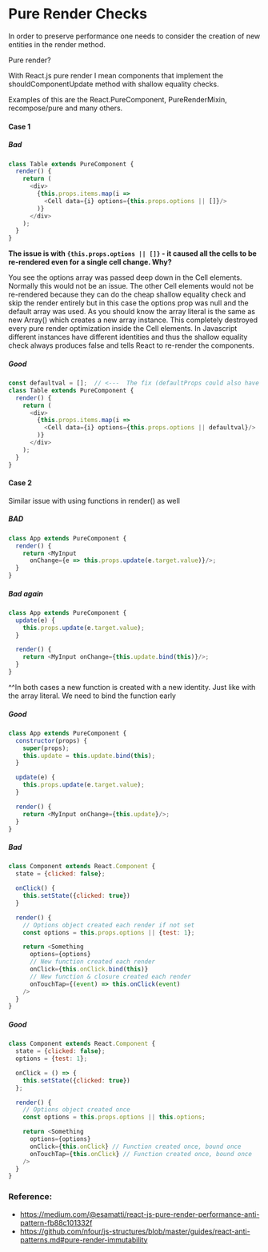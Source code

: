 # Pure Render Checks

In order to preserve performance one needs to consider the creation of new entities in the render method.

Pure render?

With React.js pure render I mean components that implement the shouldComponentUpdate method with shallow equality checks.

Examples of this are the React.PureComponent, PureRenderMixin, recompose/pure and many others.

#### Case 1

##### Bad
```javascript
class Table extends PureComponent {
  render() {
    return (
      <div>
        {this.props.items.map(i =>
          <Cell data={i} options={this.props.options || []}/>
        )}
      </div>
    );
  }
}
```

**The issue is with ``{this.props.options || []}`` - it caused all the cells to be re-rendered even for a single cell change. Why?**

You see the options array was passed deep down in the Cell elements. Normally this would not be an issue.
The other Cell elements would not be re-rendered because they can do the cheap shallow equality check and
skip the render entirely but in this case the options prop was null and the default array was used.
As you should know the array literal is the same as new Array() which creates a new array instance.
This completely destroyed every pure render optimization inside the Cell elements.
In Javascript different instances have different identities and thus the shallow equality check always
produces false and tells React to re-render the components.

##### Good
```javascript
const defaultval = [];  // <---  The fix (defaultProps could also have been used).
class Table extends PureComponent {
  render() {
    return (
      <div>
        {this.props.items.map(i =>
          <Cell data={i} options={this.props.options || defaultval}/>
        )}
      </div>
    );
  }
}
```
#### Case 2
Similar issue with using functions in render() as well

##### BAD
```javascript
class App extends PureComponent {
  render() {
    return <MyInput
      onChange={e => this.props.update(e.target.value)}/>;
  }
}
```
##### Bad again
```javascript
class App extends PureComponent {
  update(e) {
    this.props.update(e.target.value);
  }

  render() {
    return <MyInput onChange={this.update.bind(this)}/>;
  }
}
```
^^In both cases a new function is created with a new identity. Just like with the array literal.
We need to bind the function early

##### Good
```javascript
class App extends PureComponent {
  constructor(props) {
    super(props);
    this.update = this.update.bind(this);
  }

  update(e) {
    this.props.update(e.target.value);
  }

  render() {
    return <MyInput onChange={this.update}/>;
  }
}
```
##### Bad
```javascript
class Component extends React.Component {
  state = {clicked: false};

  onClick() {
    this.setState({clicked: true})
  }

  render() {
    // Options object created each render if not set
    const options = this.props.options || {test: 1};

    return <Something
      options={options}
      // New function created each render
      onClick={this.onClick.bind(this)}
      // New function & closure created each render
      onTouchTap={(event) => this.onClick(event)
    />
  }
}
```
##### Good
```javascript
class Component extends React.Component {
  state = {clicked: false};
  options = {test: 1};

  onClick = () => {
    this.setState({clicked: true})
  };

  render() {
    // Options object created once
    const options = this.props.options || this.options;

    return <Something
      options={options}
      onClick={this.onClick} // Function created once, bound once
      onTouchTap={this.onClick} // Function created once, bound once
    />
  }
}
```

### Reference:
- https://medium.com/@esamatti/react-js-pure-render-performance-anti-pattern-fb88c101332f
- https://github.com/nfour/js-structures/blob/master/guides/react-anti-patterns.md#pure-render-immutability
